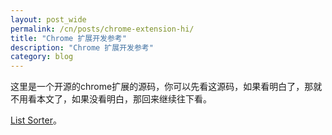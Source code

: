 ```yaml
---
layout: post_wide
permalink: /cn/posts/chrome-extension-hi/
title: "Chrome 扩展开发参考"
description: "Chrome 扩展开发参考"
category: blog
---
```


这里是一个开源的chrome扩展的源码，你可以先看这源码，如果看明白了，那就不用看本文了，如果没看明白，那回来继续往下看。

[List Sorter](https://chrome.google.com/webstore/detail/list-sorter/ekfniknfklfanjjjddebmpdeldjkdnnp)。
